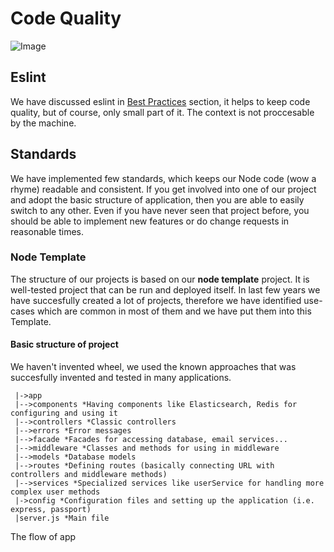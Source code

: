 # Code Quality

![Image][image-1]

## Eslint

We have discussed eslint in [Best Practices][1] section, it helps to keep code quality, but of course, only small part of it. The context is not proccesable by the machine.

## Standards

We have implemented few standards, which keeps our Node code (wow a rhyme) readable and consistent. If you get involved into one of our project and adopt the basic structure of application, then you are able to easily switch to any other. Even if you have never seen that project before, you should be able to implement new features or do change requests in reasonable times.

### Node Template

The structure of our projects is based on our __node template__ project. It is well-tested project that can be run and deployed itself. In last few years we have succesfully created a lot of projects, therefore we have identified use-cases which are common in most of them and we have put them into this Template.

#### Basic structure of project

We haven't invented wheel, we used the known approaches that was succesfully invented and tested in many applications.

```
 |->app
 |-->components *Having components like Elasticsearch, Redis for configuring and using it
 |-->controllers *Classic controllers
 |-->errors *Error messages
 |-->facade *Facades for accessing database, email services...
 |-->middleware *Classes and methods for using in middleware
 |-->models *Database models
 |-->routes *Defining routes (basically connecting URL with controllers and middleware methods)
 |-->services *Specialized services like userService for handling more complex user methods
 |->config *Configuration files and setting up the application (i.e. express, passport)
 |server.js *Main file
```

The flow of app



[1]: https://github.com/libor-vilimek/cookbook/blob/master/Best%20Practices.md "Best Practices"
[image-1]: https://github.com/libor-vilimek/cookbook/raw/master/raw/feel_bad_meme.jpg